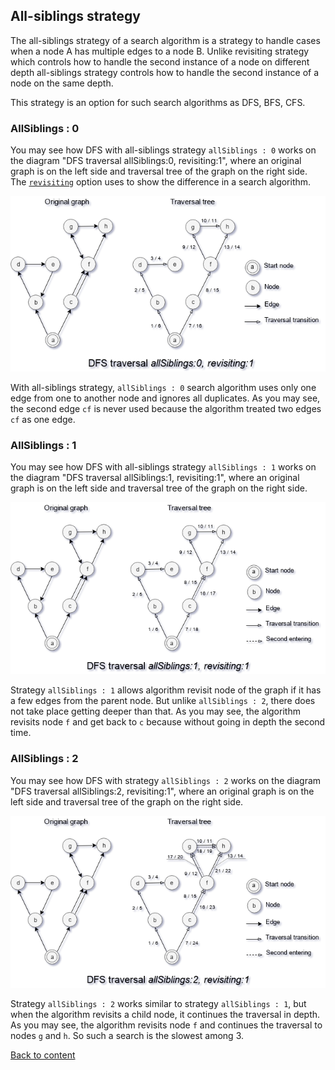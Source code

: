 ## All-siblings strategy

The all-siblings strategy of a search algorithm is a strategy to handle cases when a node A has multiple edges to a node B. Unlike revisiting strategy which controls how to handle the second instance of a node on different depth all-siblings strategy controls how to handle the second instance of a node on the same depth.

This strategy is an option for such search algorithms as DFS, BFS, CFS.

### AllSiblings : 0

You may see how DFS with all-siblings strategy `allSiblings : 0` works on the diagram "DFS traversal allSiblings:0, revisiting:1", where an original graph is on the left side and traversal tree of the graph on the right side. The [`revisiting`](./StrategyRevisiting.md) option uses to show the difference in a search algorithm.

![AllSiblings0.png](../../image/searchOptions/AllSiblings0.png)

With all-siblings strategy, `allSiblings : 0` search algorithm uses only one edge from one to another node and ignores all duplicates. As you may see, the second edge `cf` is never used because the algorithm treated two edges `cf` as one edge.

### AllSiblings : 1

You may see how DFS with all-siblings strategy `allSiblings : 1` works on the diagram "DFS traversal allSiblings:1, revisiting:1", where an original graph is on the left side and traversal tree of the graph on the right side.

![AllSiblings1.png](../../image/searchOptions/AllSiblings1.png)

Strategy `allSiblings : 1` allows algorithm revisit node of the graph if it has a few edges from the parent node. But unlike `allSiblings : 2`, there does not take place getting deeper than that. As you may see, the algorithm revisits node `f` and get back to `c` because without going in depth the second time.

### AllSiblings : 2

You may see how DFS with strategy `allSiblings : 2` works on the diagram "DFS traversal allSiblings:2, revisiting:1", where an original graph is on the left side and traversal tree of the graph on the right side.

![AllSiblings1.png](../../image/searchOptions/AllSiblings2.png)

Strategy `allSiblings : 2` works similar to strategy `allSiblings : 1`, but when the algorithm revisits a child node, it continues the traversal in depth. As you may see, the algorithm revisits node `f` and continues the traversal to nodes `g` and `h`. So such a search is the slowest among 3.

[Back to content](../README.md#Concepts)

